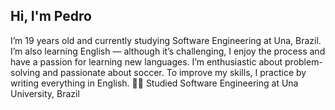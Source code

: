 ## Hi, I'm Pedro 

I’m 19 years old and currently studying Software Engineering at Una, Brazil. I’m also learning English — although it’s challenging, I enjoy the process and have a passion for learning new languages. I’m enthusiastic about problem-solving and passionate about soccer. To improve my skills, I practice by writing everything in English.
👨‍🎓 Studied Software Engineering at Una University, Brazil


